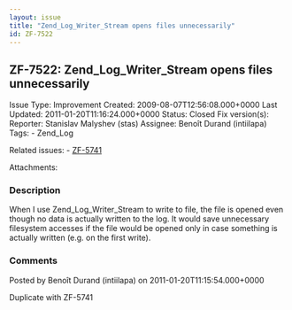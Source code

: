 ```yaml
---
layout: issue
title: "Zend_Log_Writer_Stream opens files unnecessarily"
id: ZF-7522
---
```


ZF-7522: Zend\_Log\_Writer\_Stream opens files unnecessarily
------------------------------------------------------------

 Issue Type: Improvement Created: 2009-08-07T12:56:08.000+0000 Last Updated: 2011-01-20T11:16:24.000+0000 Status: Closed Fix version(s): 
 Reporter:  Stanislav Malyshev (stas)  Assignee:  Benoît Durand (intiilapa)  Tags: - Zend\_Log
 
 Related issues: - [ZF-5741](/issues/browse/ZF-5741)
 
 Attachments: 
### Description

When I use Zend\_Log\_Writer\_Stream to write to file, the file is opened even though no data is actually written to the log. It would save unnecessary filesystem accesses if the file would be opened only in case something is actually written (e.g. on the first write).

 

 

### Comments

Posted by Benoît Durand (intiilapa) on 2011-01-20T11:15:54.000+0000

Duplicate with ZF-5741

 

 